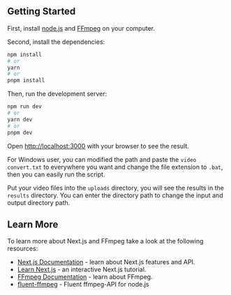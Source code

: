 ## Getting Started

First, install [node.js](https://nodejs.org/en) and [FFmpeg](https://ffmpeg.org/) on your computer.

Second, install the dependencies:

```bash
npm install
# or
yarn
# or
pnpm install
```

Then, run the development server:

```bash
npm run dev
# or
yarn dev
# or
pnpm dev
```

Open [http://localhost:3000](http://localhost:3000) with your browser to see the result.

For Windows user, you can modified the path and paste the `video convert.txt` to everywhere you want and change the file extension to `.bat`, then you can easily run the script.

Put your video files into the `uploads` directory, you will see the results in the `results` directory. You can enter the directory path to change the input and output directory path.

## Learn More

To learn more about Next.js and FFmpeg take a look at the following resources:

- [Next.js Documentation](https://nextjs.org/docs) - learn about Next.js features and API.
- [Learn Next.js](https://nextjs.org/learn) - an interactive Next.js tutorial.
- [FFmpeg Documentation](https://ffmpeg.org/documentation.html) - learn about FFmpeg.
- [fluent-ffmpeg](https://www.npmjs.com/package/fluent-ffmpeg) - Fluent ffmpeg-API for node.js
